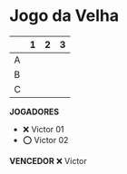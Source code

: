 # Jogo da Velha

|   | 1 | 2 | 3 |
|---|---|---|---|
| A |   |   |   |
| B |   |   |   |
| C |   |   |   |

**JOGADORES**

- ❌ Victor 01 
- ⭕ Victor 02

**VENCEDOR**
❌ Victor